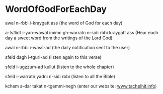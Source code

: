 # WordOfGodForEachDay
awal n-rbbi i-kraygatt ass (the word of God for each day)

a-tsflidt i-yan-wawal imimn gh-warratn n-sidi rbbi kraygatt ass (Hear each day a sweet word from the writings of the Lord God) 

awal n-rbbi i-wass-ad (the daily notification sent to the user)

sfeld dagh i-tguri-ad (listen again to this verse)

sfeld i-ugzzum-ad kullut (listen to the whole chapter)

sfeld i-warratn yadni n-sidi rbbi (listen to all the Bible)

kchem s-dar takat n-tgemmi-negh  (enter our website: www.tachelhit.info)
